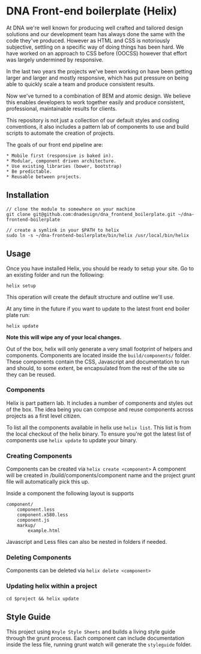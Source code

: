 # DNA Front-end boilerplate (Helix)

At DNA we're well known for producing well crafted and tailored design solutions
and our development team has always done the same with the code they've
produced. However as HTML and CSS is notoriously subjective, settling on a
specific way of doing things has been hard. We have worked on an approach to
CSS before (OOCSS) however that effort was largely undermined by responsive.

In the last two years the projects we've been working on have been getting
larger and larger and mostly responsive, which has put pressure on being able to
quickly scale a team and produce consistent results.

Now we've turned to a combination of BEM and atomic design. We believe this
enables developers to work together easily and produce consistent, professional,
maintainable results for clients.

This repository is not just a collection of our default styles and coding
conventions, it also includes a pattern lab of components to use and build
scripts to automate the creation of projects.

The goals of our front end pipeline are:

	* Mobile first (responsive is baked in).
	* Modular, component driven architecture.
	* Use existing libraries (bower, bootstrap)
	* Be predictable.
	* Reusable between projects.

## Installation

	// clone the module to somewhere on your machine
	git clone git@github.com:dnadesign/dna_frontend_boilerplate.git ~/dna-frontend-boilerplate

	// create a symlink in your $PATH to helix
	sudo ln -s ~/dna-frontend-boilerplate/bin/helix /usr/local/bin/helix

## Usage

Once you have installed Helix, you should be ready to setup your site. Go to an
existing folder and run the following:

	helix setup

This operation will create the default structure and outline we'll use.

At any time in the future if you want to update to the latest front end boiler
plate run:

	helix update

**Note this will wipe any of your local changes.**

Out of the box, helix will only generate a very small footprint of helpers and
components. Components are located inside the `build/components/` folder. These
components contain the CSS, Javascript and documentation to run and should, to
some extent, be encapsulated from the rest of the site so they can be reused.

### Components

Helix is part pattern lab. It includes a number of components and styles out of
the box. The idea being you can compose and reuse components across projects as
a first level citizen.

To list all the components available in helix use `helix list`. This list is
from the local checkout of the helix binary. To ensure you're got the latest
list of components use `helix update` to update your binary.

### Creating Components

Components can be created via `helix create <component>` A component will be
created in /build/components/component name and the project grunt file will
automatically pick this up.

Inside a component the following layout is supports

    component/
        component.less
        component.x580.less
        component.js
        markup/
            example.html

Javascript and Less files can also be nested in folders if needed.

### Deleting Components

Components can be deleted via `helix delete <component>`

### Updating helix within a project

`cd $project && helix update`

## Style Guide

This project using `Knyle Style Sheets` and builds a living style guide through
the grunt process. Each component can include documentation inside the less
file, running grunt watch will generate the `styleguide` folder.


